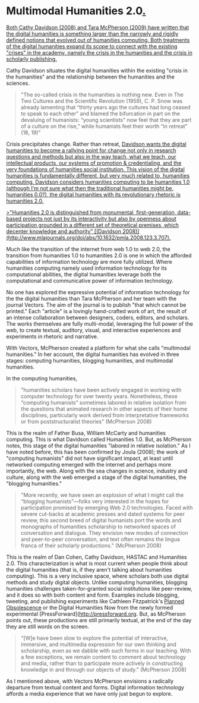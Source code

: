 # Multimodal Humanities 2.0<a href="/mcburton/writing/blob/master/chapter-one/README.markdown#multimodal-intro" name="multimodal-intro" >.</a>

<a href="/mcburton/writing/blob/master/chapter-one/README.markdown#multimodal-intro" name="multimodal-intro" >
Both Cathy Davidson (2008) and Tara McPherson (2009) have written that the digital humanities is something larger than the narrowly and rigidly defined notions that evolved out of humanities computing. Both treatments of the digital humanities expand its scope to connect with the existing "crises" in the academy, namely the crisis in the humanities and the crisis in scholarly publishing. 
</a>

Cathy Davidson situates the digital humanities within the existing "crisis in the humanities" and the relationship between the humanities and the sciences. 

> "The so-called crisis in the humanities is nothing new. Even in The Two Cultures and the Scientific Revolution (1959), C. P. Snow was already lamenting that “thirty years ago the cultures had long ceased to speak to each other” and blamed the bifurcation in part on the devaluing of humanists: “young scientists" now feel that they are part of a culture on the rise,” while humanists feel their worth “in retreat” (18, 19)"

Crisis precipitates change. Rather than retreat, <a name="humanities-2" href="mcburton/writing/blob/master/chapter-one/Big-Tent.markdown#humanities-2">Davidson wants the digital humanities to become a rallying point for change not only in research questions and methods but also in the way teach, what we teach, our intellectual products, our systems of promotion & credentialing, and the very foundations of humanities social institution. This vision of the digital humanities is fundamentally different, but very much related to, humanities computing. Davidson considers humanities computing to be humanities 1.0 (although I'm not sure what then the traditional humanities might be, humanities 0.0?), the digital humanities with its revolutionary rhetoric is humanities 2.0.</a>

<a name="expanded-humanities" href="/mcburton/writing/blob/master/chapter-one/Alt-Ac.markdown#expanded-humanities">
>"Humanities 2.0 is distinguished from monumental, first-generation, data-based projects not just by its interactivity but also by openness about participation grounded in a different set of theoretical premises, which decenter knowledge and authority" [(Davidson 2008)](http://www.mlajournals.org/doi/abs/10.1632/pmla.2008.123.3.707).
</a>

Much like the transition of the internet from web 1.0 to web 2.0, the transition from humanities 1.0 to humanities 2.0 is one in which the afforded capabilities of information technology are more fully utilized. Where humanities computing namely used information technology for its computational abilities, the digital humanities leverage both the computational and communicative power of information  technology.

No one has explored the expressive potential of information technology for the the digital humanities than Tara McPherson and her team with the journal Vectors. The aim of the journal is to publish "that which cannot be printed." Each "article" is a lovingly hand-crafted work of art, the result of an intense collaboration between designers, coders, editors, and scholars. The works themselves are fully multi-modal, leveraging the full power of the web, to create textual, auditory, visual, and interactive experiences and experiments in rhetoric and narrative.

With Vectors, McPherson created a platform for what she calls "multimodal humanities." In her account, the digital humanities has evolved in three stages: computing humanities, blogging humanities, and multimodal humanities.

In the computing humanities,

> "humanities scholars have been actively engaged in working with computer technology for over twenty years. Nonetheless, these “computing humanists” sometimes labored in relative isolation from the questions that animated research in other aspects of their home disciplines, particularly work derived from interpretative frameworks or from poststructuralist theories" (McPherson 2008)

This is the realm of Father Busa, William McCarty and humanities computing. This is what Davidson called Humanities 1.0. But, as McPherson notes, this stage of the digital humanities "labored in relative isolation." As I have noted before, this has been confirmed by Joula (2008); the work of "computing humanists" did not have significant impact, at least until networked computing emerged with the internet and perhaps more importantly, the web. Along with the sea changes in science, industry and culture, along with the web emerged a stage of the digital humanities, the "blogging humanities." 

> "More recently, we have seen an explosion of what I might call the “blogging humanists”—folks very interested in the hopes for participation promised by emerging Web 2.0 technologies. Faced with severe cut-backs at academic presses and dated systems for peer review, this second breed of digital humanists port the words and monographs of humanities scholarship to networked spaces of conversation and dialogue. They envision new modes of connection and peer-to-peer conversation, and text often remains the lingua franca of their scholarly productions." (McPherson 2008)

This is the realm of Dan Cohen, Cathy Davidson, HASTAC and Humanities 2.0. This characterization is what is most current when people think about the digital humanities (that is, if they aren't talking about humanities computing). This is a very inclusive space, where scholars both use digital methods and study digital objects. Unlike computing humanities, blogging humanities challenges taken-for-granted social institutions like peer-review, and it does so with both content and form. Examples include blogging, tweeting, and publishing experiments like Cathleen Fitzpatrick's [Planned Obsolescence](http://mediacommons.futureofthebook.org/mcpress/plannedobsolescence/) or the Digital Humanities Now from the newly formed experimental [PressForward](http://pressforward.org. But, as McPherson points out, these productions are still primarily textual, at the end of the day they are still words on the screen. 

>"[W]e have been slow to explore the potential of interactive, immersive, and multimedia expression for our own thinking and scholarship, even as we dabble with such forms in our teaching. With a few exceptions, we remain content to comment about technology and media, rather than to participate more actively in constructing knowledge in and through our objects of study." (McPherson 2008)

As I mentioned above, with Vectors McPherson envisions a radically departure from textual content and forms. Digital information technology affords a media experience that we have only just begun to explore. 